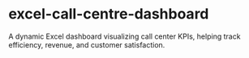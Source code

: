 # excel-call-centre-dashboard
A dynamic Excel dashboard visualizing call center KPIs, helping track efficiency, revenue, and customer satisfaction.
